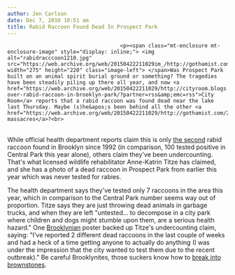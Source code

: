 ```yaml
---
author: Jen Carlson
date: Dec 7, 2010 10:51 am
title: Rabid Raccoon Found Dead In Prospect Park
---
```


	
										<p><span class="mt-enclosure mt-enclosure-image" style="display: inline;"> <img alt="rabidracccoon1210.jpg" src="https://web.archive.org/web/20150422211029im_/http://gothamist.com/attachments/arts_jen/rabidracccoon1210.jpg" width="275" height="220" class="image-left"> </span>Was Prospect Park built on an animal spirit burial ground or something? The tragedies have been steadily piling up there all year, and now <a href="https://web.archive.org/web/20150422211029/http://cityroom.blogs.nytimes.com/2010/12/06/concern-over-rabid-raccoon-in-brooklyn-park/?partner=rss&amp;emc=rss">City Room</a> reports that a rabid raccoon was found dead near the lake last Thursday. Maybe (s)he&apos;s been behind all the other <a href="https://web.archive.org/web/20150422211029/http://gothamist.com/2010/10/20/slaughtered_animals_found_in_prospe.php">animal massacres</a>?<br>
 <br>
While official health department reports claim this is only <a href="https://web.archive.org/web/20150422211029/http://gothamist.com/2010/02/18/rabid_raccoons_reach_brooklyn.php">the second</a> rabid raccoon found in Brooklyn since 1992 (in comparison, 100 tested positive in Central Park this year alone), others claim they&apos;ve been undercounting. That&apos;s what licensed wildlife rehabilitator Anne-Katrin Titze has claimed, and she has a photo of a dead raccoon in Prospect Park from earlier this year which was never tested for rabies. </p>

<p>The health department says they&apos;ve tested only 7 raccoons in the area this year, which in comparison to the Central Park number seems way out of proportion. Titze says they are just throwing dead animals in garbage trucks, and when they are left &quot;untested... to decompose in a city park where children and dogs might stumble upon them, are a serious health hazard.&quot; One <a href="https://web.archive.org/web/20150422211029/http://brooklynian.com/forum/park-slope/another-rabid-raccoon-prospect-park">Brooklynian</a> poster backed up Titze&apos;s undercounting claim, saying: &quot;I&apos;ve reported 2 different dead raccoons in the last couple of weeks and had a heck of a time getting anyone to actually do anything (I was under the impression that the city wanted to test them due to the recent outbreak).&quot; Be careful Brooklynites, those suckers know how to <a href="https://web.archive.org/web/20150422211029/http://gothamist.com/2010/08/05/raccoons_return_to_park_slope_brown.php">break into brownstones</a>.</p>					
										
									
				